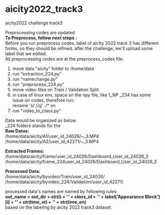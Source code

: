 # aicity2022_track3  
aicity2022 challenge track3  

Preprocessing codes are updated  
**To Preprocess, follow next steps :**  
Before you run preprocess codes, label of aicity 2022 track 3 has different forms, so they should be refined. after the challenge, we'll upload some label that we edited.  
All preprocessing codes are at the preprocess_codes file:  
1) move data "aicity" folder to /home/data  
2) run "extraction_224.py"  
3) run "namechange.py"  
4) run "preprocess_224.py"  
5) move video files on Train / Validation Split.
6) in case of linux env, space on the npy file, like 1_NP _234 has some issue on codes, therefore run:  
rename 's/ //g' ./*  on
7) run "video_to_class.py"


Data would be organized as below  
_224 folders stands for the  
**Raw Datas:**  
/home/data/aicity/A1/user_id_24026/~_3.MP4  
/home/data/aicity/A2/user_id_42271/~_3.MP4  

**Extracted Frames:**  
/home/data/aicity/frame/user_id_24026/Dashboard_User_id_24026_3  
/home/data/aicity/frame_224user_id_24026/Dashboard_User_id_24026_3  

**Processed Data:**  
/home/data/aicity/byvideo/Train/user_id_24026/  
/home/data/aicity/byvideo_224/Validation/user_id_42271/  

processed data's names are named by following rules:  
**out_name = out_dir + str(i) + '_' + class_id + '_' + label['Appearance Block'][i] + '_' + str(time_st) + '_' + str(time_en)**  
based on the labeling by aicity 2022 track3 dataset.  
